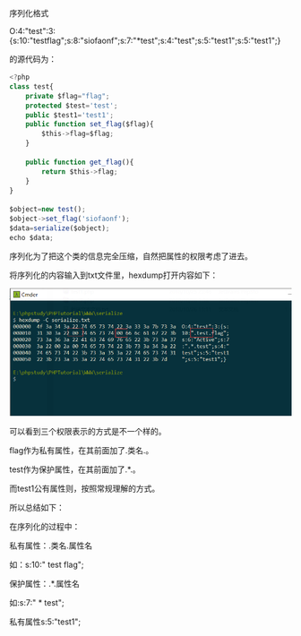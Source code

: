 序列化格式

O:4:"test":3:{s:10:"testflag";s:8:"siofaonf";s:7:"*test";s:4:"test";s:5:"test1";s:5:"test1";}

的源代码为：

```javascript
<?php
class test{
    private $flag="flag";
    protected $test='test';
    public $test1='test1';
    public function set_flag($flag){
        $this->flag=$flag;
    }

    public function get_flag(){
        return $this->flag;
    }
}

$object=new test();
$object->set_flag('siofaonf');
$data=serialize($object);
echo $data;
```

序列化为了把这个类的信息完全压缩，自然把属性的权限考虑了进去。

将序列化的内容输入到txt文件里，hexdump打开内容如下：

![](https://raw.githubusercontent.com/h1iba1/h1iba1.github.io/refs/heads/master/_posts/CTF/ctf/序列化与反序列化/images/08F3D9295CE34285A0CDB8B87B7C7785clipboard.png)

可以看到三个权限表示的方式是不一个样的。

flag作为私有属性，在其前面加了.类名.。

test作为保护属性，在其前面加了.*.。

而test1公有属性则，按照常规理解的方式。

所以总结如下：

在序列化的过程中：

私有属性：.类名.属性名

如：s:10:" test flag";

保护属性：.*.属性名

如:s:7:" * test";

私有属性s:5:"test1";